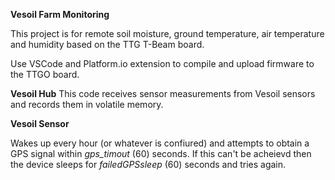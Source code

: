 **Vesoil Farm Monitoring**

This project is for remote soil moisture, ground temperature, air temperature and humidity based on the TTG T-Beam board.

Use VSCode and Platform.io extension to compile and upload firmware to the TTGO board.

**Vesoil Hub**
This code receives sensor measurements from Vesoil sensors and records them in volatile memory.


**Vesoil Sensor**

Wakes up every hour (or whatever is confiured) and attempts to obtain a GPS signal within _gps_timout_ (60) seconds. If this can't be acheievd then the device sleeps for _failedGPSsleep_ (60) seconds and tries again.            


